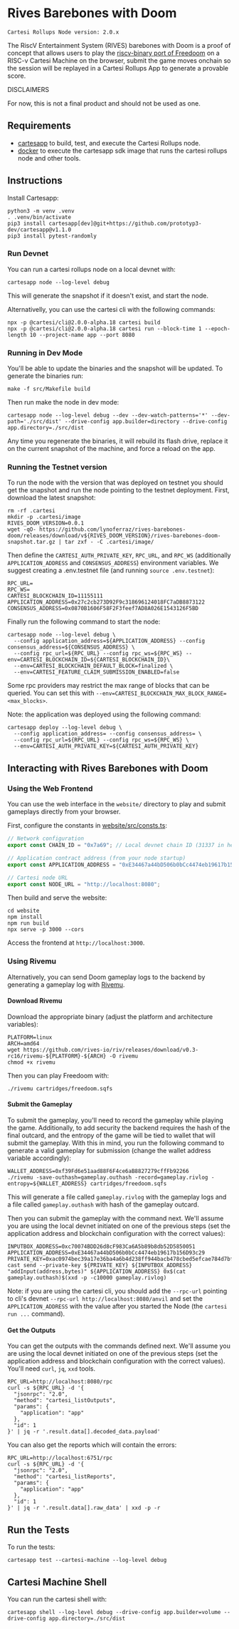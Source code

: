 # Rives Barebones with Doom

```
Cartesi Rollups Node version: 2.0.x
```

The RiscV Entertainment System (RIVES) barebones with Doom is a proof of concept that allows users to play the [riscv-binary port of Freedoom](https://github.com/rives-io/cartridge-freedoom) on a RISC-v Cartesi Machine on the browser, submit the game moves onchain so the session will be replayed in a Cartesi Rollups App to generate a provable score.

DISCLAIMERS

For now, this is not a final product and should not be used as one.

## Requirements

- [cartesapp](https://github.com/prototyp3-dev/cartesapp) to build, test, and execute the Cartesi Rollups node.
- [docker](https://docs.docker.com/) to execute the cartesapp sdk image that runs the cartesi rollups node and other tools.

## Instructions

Install Cartesapp:

```shell
python3 -m venv .venv
. .venv/bin/activate
pip3 install cartesapp[dev]@git+https://github.com/prototyp3-dev/cartesapp@v1.1.0
pip3 install pytest-randomly
```

### Run Devnet

You can run a cartesi rollups node on a local devnet with:

```shell
cartesapp node --log-level debug
```

This will generate the snapshot if it doesn't exist, and start the node.

Alternativelly, you can use the cartesi cli with the following commands:

```shell
npx -p @cartesi/cli@2.0.0-alpha.18 cartesi build
npx -p @cartesi/cli@2.0.0-alpha.18 cartesi run --block-time 1 --epoch-length 10 --project-name app --port 8080
```

### Running in Dev Mode

You'll be able to update the binaries and the snapshot will be updated. To generate the binaries run:

```shell
make -f src/Makefile build
```

Then run make the node in dev mode:

```shell
cartesapp node --log-level debug --dev --dev-watch-patterns='*' --dev-path='./src/dist' --drive-config app.builder=directory --drive-config app.directory=./src/dist
```

Any time you regenerate the binaries, it will rebuild its flash drive, replace it on the current snapshot of the machine, and force a reload on the app.

### Running the Testnet version

To run the node with the version that was deployed on testnet you should get the snapshot and run the node pointing to the testnet deployment. First, download the latest snapshot:

```shell
rm -rf .cartesi
mkdir -p .cartesi/image
RIVES_DOOM_VERSION=0.0.1
wget -qO- https://github.com/lynoferraz/rives-barebones-doom/releases/download/v${RIVES_DOOM_VERSION}/rives-barebones-doom-snapshot.tar.gz | tar zxf - -C .cartesi/image/
```

Then define the `CARTESI_AUTH_PRIVATE_KEY`, `RPC_URL`, and `RPC_WS` (additionally `APPLICATION_ADDRESS` and `CONSENSUS_ADDRESS`) environment variables. We suggest creating a .env.testnet file (and running `source .env.testnet`):

```shell
RPC_URL=
RPC_WS=
CARTESI_BLOCKCHAIN_ID=11155111
APPLICATION_ADDRESS=0x27c2cb273D92F9c318696124018FC7aDB8873122
CONSENSUS_ADDRESS=0x0870B1606F58F2F3feef7AD8A026E1543126F5BD
```

Finally run the following command to start the node:

```shell
cartesapp node --log-level debug \
  --config application_address=${APPLICATION_ADDRESS} --config consensus_address=${CONSENSUS_ADDRESS} \
  --config rpc_url=${RPC_URL} --config rpc_ws=${RPC_WS} --env=CARTESI_BLOCKCHAIN_ID=${CARTESI_BLOCKCHAIN_ID}\
  --env=CARTESI_BLOCKCHAIN_DEFAULT_BLOCK=finalized \
  --env=CARTESI_FEATURE_CLAIM_SUBMISSION_ENABLED=false
```

Some rpc providers may restrict the max range of blocks that can be queried. You can set this with `--env=CARTESI_BLOCKCHAIN_MAX_BLOCK_RANGE=<max_blocks>`.

Note: the application was deployed using the following command:

```shell
cartesapp deploy --log-level debug \
  --config application_address= --config consensus_address= \
  --config rpc_url=${RPC_URL} --config rpc_ws=${RPC_WS} \
  --env=CARTESI_AUTH_PRIVATE_KEY=${CARTESI_AUTH_PRIVATE_KEY}
```

## Interacting with Rives Barebones with Doom

### Using the Web Frontend

You can use the web interface in the `website/` directory to play and submit gameplays directly from your browser.

First, configure the constants in [website/src/consts.ts](website/src/consts.ts):

```typescript
// Network configuration
export const CHAIN_ID = "0x7a69"; // Local devnet chain ID (31337 in hex)

// Application contract address (from your node startup)
export const APPLICATION_ADDRESS = "0xE34467a44bD506b0bCc4474eb19617b156D93c29";

// Cartesi node URL
export const NODE_URL = "http://localhost:8080";
```

Then build and serve the website:

```shell
cd website
npm install
npm run build
npx serve -p 3000 --cors
```

Access the frontend at `http://localhost:3000`.

### Using Rivemu

Alternatively, you can send Doom gameplay logs to the backend by generating a gameplay log with [Rivemu](https://github.com/rives-io/riv/releases/tag/v0.3-rc16).

#### Download Rivemu

Download the appropriate binary (adjust the platform and architecture variables):

```shell
PLATFORM=linux
ARCH=amd64
wget https://github.com/rives-io/riv/releases/download/v0.3-rc16/rivemu-${PLATFORM}-${ARCH} -O rivemu
chmod +x rivemu
```

Then you can play Freedoom with:

```shell
./rivemu cartridges/freedoom.sqfs
```

#### Submit the Gameplay

To submit the gameplay, you'll need to record the gameplay while playing the game. Additionally, to add security the backend requires the hash of the final outcard, and the entropy of the game will be tied to wallet that will submit the gameplay. With this in mind, you run the following command to generate a valid gameplay for submission (change the wallet address variable accordingly):

```shell
WALLET_ADDRESS=0xf39Fd6e51aad88F6F4ce6aB8827279cffFb92266
./rivemu -save-outhash=gameplay.outhash -record=gameplay.rivlog -entropy=${WALLET_ADDRESS} cartridges/freedoom.sqfs
```

This will generate a file called `gameplay.rivlog` with the gameplay logs and a file called `gameplay.outhash` with hash of the gameplay outcard.

Then you can submit the gameplay with the command next. We'll assume you are using the local devnet initiated on one of the previous steps (set the application address and blockchain configuration with the correct values):

```shell
INPUTBOX_ADDRESS=0xc70074BDD26d8cF983Ca6A5b89b8db52D5850051
APPLICATION_ADDRESS=0xE34467a44bD506b0bCc4474eb19617b156D93c29
PRIVATE_KEY=0xac0974bec39a17e36ba4a6b4d238ff944bacb478cbed5efcae784d7bf4f2ff80
cast send --private-key ${PRIVATE_KEY} ${INPUTBOX_ADDRESS} "addInput(address,bytes)" ${APPLICATION_ADDRESS} 0x$(cat gameplay.outhash)$(xxd -p -c10000 gameplay.rivlog)
```

Note: if you are using the cartesi cli, you should add the `--rpc-url` pointing to cli's devnet `--rpc-url http://localhost:8080/anvil` and set the `APPLICATION_ADDRESS` with the value after you started the Node (the `cartesi run ...` command).

#### Get the Outputs

You can get the outputs with the commands defined next. We'll assume you are using the local devnet initiated on one of the previous steps (set the application address and blockchain configuration with the correct values). You'll need `curl`, `jq`, `xxd` tools.

```shell
RPC_URL=http://localhost:8080/rpc
curl -s ${RPC_URL} -d '{
  "jsonrpc": "2.0",
  "method": "cartesi_listOutputs",
  "params": {
    "application": "app"
  },
  "id": 1
}' | jq -r '.result.data[].decoded_data.payload'
```

You can also get the reports which will contain the errors:

```shell
RPC_URL=http://localhost:6751/rpc
curl -s ${RPC_URL} -d '{
  "jsonrpc": "2.0",
  "method": "cartesi_listReports",
  "params": {
    "application": "app"
  },
  "id": 1
}' | jq -r '.result.data[].raw_data' | xxd -p -r
```

## Run the Tests

To run the tests:

```shell
cartesapp test --cartesi-machine --log-level debug
```

## Cartesi Machine Shell

You can run the cartesi shell with:

```shell
cartesapp shell --log-level debug --drive-config app.builder=volume --drive-config app.directory=./src/dist
```
